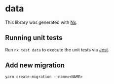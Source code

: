 # data

This library was generated with [Nx](https://nx.dev).

## Running unit tests

Run `nx test data` to execute the unit tests via [Jest](https://jestjs.io).

## Add new migration
`yarn create-migration --name=<NAME>`
